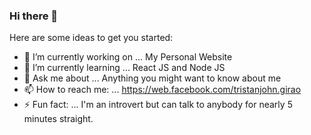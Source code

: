 ### Hi there 👋

Here are some ideas to get you started:

- 🔭 I’m currently working on ... My Personal Website
- 🌱 I’m currently learning ... React JS and Node JS
- 💬 Ask me about ... Anything you might want to know about me
- 📫 How to reach me: ... https://web.facebook.com/tristanjohn.girao
- ⚡ Fun fact: ... I'm an introvert but can talk to anybody for nearly 5 minutes straight.

